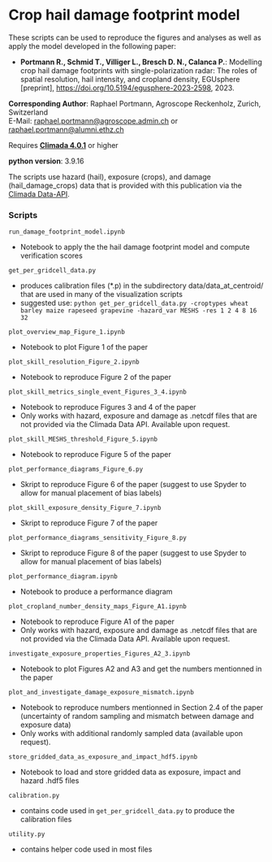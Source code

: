 # Crop hail damage footprint model
These scripts can be used to reproduce the figures and analyses as well as apply the model developed in the following paper:

- **Portmann R., Schmid T., Villiger L., Bresch D. N., Calanca P.**: Modelling crop hail damage footprints with single-polarization radar: The roles of spatial resolution, hail intensity, and cropland density, EGUsphere [preprint], https://doi.org/10.5194/egusphere-2023-2598, 2023. 

**Corresponding Author**: 
Raphael Portmann, Agroscope Reckenholz, Zurich, Switzerland\
E-Mail: raphael.portmann@agroscope.admin.ch or raphael.portmann@alumni.ethz.ch

Requires [**Climada 4.0.1**](https://climada-python.readthedocs.io/en/v4.0.1/misc/README.html) or higher

**python version**: 3.9.16

The scripts use hazard (hail), exposure (crops), and damage (hail_damage_crops) data that is provided with this publication via the [Climada Data-API](https://climada.ethz.ch/data-types/).


### Scripts

`run_damage_footprint_model.ipynb`
   - Notebook to apply the the hail damage footprint model and compute verification scores

`get_per_gridcell_data.py`
   - produces calibration files (*.p) in the subdirectory data/data_at_centroid/ that are used in many of the visualization scripts
   - suggested use: `python get_per_gridcell_data.py -croptypes wheat barley maize rapeseed grapevine -hazard_var MESHS -res 1 2 4 8 16 32`
   
`plot_overview_map_Figure_1.ipynb`
   - Notebook to plot Figure 1 of the paper

`plot_skill_resolution_Figure_2.ipynb`
   - Notebook to reproduce Figure 2 of the paper

`plot_skill_metrics_single_event_Figures_3_4.ipynb`
   - Notebook to reproduce Figures 3 and 4 of the paper
   - Only works with hazard, exposure and damage as .netcdf files that are not provided via the Climada Data API. Available upon request.

`plot_skill_MESHS_threshold_Figure_5.ipynb`
   - Notebook to reproduce Figure 5 of the paper

`plot_performance_diagrams_Figure_6.py`
   - Skript to reproduce Figure 6 of the paper (suggest to use Spyder to allow for manual placement of bias labels)

`plot_skill_exposure_density_Figure_7.ipynb`
   - Skript to reproduce Figure 7 of the paper

`plot_performance_diagrams_sensitivity_Figure_8.py`
   - Skript to reproduce Figure 8 of the paper (suggest to use Spyder to allow for manual placement of bias labels)

`plot_performance_diagram.ipynb`
   - Notebook to produce a performance diagram

`plot_cropland_number_density_maps_Figure_A1.ipynb`
   - Notebook to reproduce Figure A1 of the paper 
   - Only works with hazard, exposure and damage as .netcdf files that are not provided via the Climada Data API. Available upon request.

`investigate_exposure_properties_Figures_A2_3.ipynb`
   - Notebook to plot Figures A2 and A3 and get the numbers mentionned in the paper

`plot_and_investigate_damage_exposure_mismatch.ipynb`
   - Notebook to reproduce numbers mentionned in Section 2.4 of the paper (uncertainty of random sampling and mismatch between damage and exposure data)
   - Only works with additional randomly sampled data (available upon request).

`store_gridded_data_as_exposure_and_impact_hdf5.ipynb`
   - Notebook to load and store gridded data as exposure, impact and hazard .hdf5 files

`calibration.py`
   - contains code used in `get_per_gridcell_data.py` to produce the calibration files

`utility.py`
   - contains helper code used in most files

